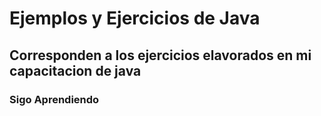 # Ejemplos y Ejercicios de Java
## Corresponden a los ejercicios elavorados en mi capacitacion de java
### Sigo Aprendiendo 
